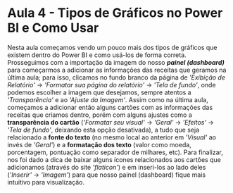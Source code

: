 # Aula 4 - Tipos de Gráficos no Power BI e Como Usar

Nesta aula começamos vendo um pouco mais dos tipos de gráficos que existem dentro do Power BI e como usá-los de forma correta.
Prosseguimos com a importação da imagem do nosso ***painel (dashboard)*** para começarmos a adicionar as informações das receitas que geramos na última aula; para isso, clicamos no fundo branco da página de *'Exibição de Relatório'* -> *'Formatar sua página do relatório'* -> *'Tela de fundo'*, onde podemos escolher a imagem que desejamos, sempre atentos a *'Transparência'* e ao *'Ajuste da Imagem'*.
Assim como na última aula, começamos a adicionar então alguns cartões com as informações das receitas que criamos dentro, porém com alguns ajustes como a **transparência do cartão** (*'Formatar seu visual'* -> *'Geral'* -> *'Efeitos'* -> *'Tela de fundo'*, deixando esta opção desativada), a tudo que seja relacionado a **fonte do texto** (no mesmo local ao anterior em *'Visual'* ao invés de *'Geral'*) e a **formatação dos texto** (valor como moeda, porcentagem, pontuação como separador de milhares, etc). Para finalizar, nos foi dado a dica de baixar alguns ícones relacionados aos cartões que adicionamos (através do site *'flaticon'*) e em inseri-los ao lado deles (*'Inserir'* -> *'Imagem'*) para que nosso painel (dashboard) fique mais intuitivo para visualização.
